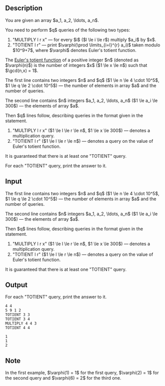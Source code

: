 ## Description

<div><p>You are given an array $a_1, a_2, \ldots, a_n$.</p><p>You need to perform $q$ queries of the following two types:</p><ol> <li> "<span class="tex-font-style-tt">MULTIPLY l r x</span>"&nbsp;— for every $i$ ($l \le i \le r$) multiply $a_i$ by $x$.</li><li> "<span class="tex-font-style-tt">TOTIENT l r</span>"&nbsp;— print $\varphi(\prod \limits_{i=l}^{r} a_i)$ taken modulo $10^9+7$, where $\varphi$ denotes Euler's totient function. </li></ol><p>The <a href="http://gg.gg/euler_totient">Euler's totient function</a> of a positive integer $n$ (denoted as $\varphi(n)$) is the number of integers $x$ ($1 \le x \le n$) such that $\gcd(n,x) = 1$.</p></div><div class="input-specification"><p>The first line contains two integers $n$ and $q$ ($1 \le n \le 4 \cdot 10^5$, $1 \le q \le 2 \cdot 10^5$)&nbsp;— the number of elements in array $a$ and the number of queries.</p><p>The second line contains $n$ integers $a_1, a_2, \ldots, a_n$ ($1 \le a_i \le 300$)&nbsp;— the elements of array $a$.</p><p>Then $q$ lines follow, describing queries in the format given in the statement.</p><ol> <li> "<span class="tex-font-style-tt">MULTIPLY l r x</span>" ($1 \le l \le r \le n$, $1 \le x \le 300$)&nbsp;— denotes a multiplication query.</li><li> "<span class="tex-font-style-tt">TOTIENT l r</span>" ($1 \le l \le r \le n$)&nbsp;— denotes a query on the value of Euler's totient function. </li></ol><p>It is guaranteed that there is at least one "<span class="tex-font-style-tt">TOTIENT</span>" query.</p></div><div class="output-specification"><p>For each "<span class="tex-font-style-tt">TOTIENT</span>" query, print the answer to it.</p></div>

## Input

<p>The first line contains two integers $n$ and $q$ ($1 \le n \le 4 \cdot 10^5$, $1 \le q \le 2 \cdot 10^5$)&nbsp;— the number of elements in array $a$ and the number of queries.</p><p>The second line contains $n$ integers $a_1, a_2, \ldots, a_n$ ($1 \le a_i \le 300$)&nbsp;— the elements of array $a$.</p><p>Then $q$ lines follow, describing queries in the format given in the statement.</p><ol> <li> "<span class="tex-font-style-tt">MULTIPLY l r x</span>" ($1 \le l \le r \le n$, $1 \le x \le 300$)&nbsp;— denotes a multiplication query.</li><li> "<span class="tex-font-style-tt">TOTIENT l r</span>" ($1 \le l \le r \le n$)&nbsp;— denotes a query on the value of Euler's totient function. </li></ol><p>It is guaranteed that there is at least one "<span class="tex-font-style-tt">TOTIENT</span>" query.</p>

## Output

<p>For each "<span class="tex-font-style-tt">TOTIENT</span>" query, print the answer to it.</p>





```input1
4 4
5 9 1 2
TOTIENT 3 3
TOTIENT 3 4
MULTIPLY 4 4 3
TOTIENT 4 4

```




```output1
1
1
2

```



## Note

<p>In the first example, $\varphi(1) = 1$ for the first query, $\varphi(2) = 1$ for the second query and $\varphi(6) = 2$ for the third one.</p>
